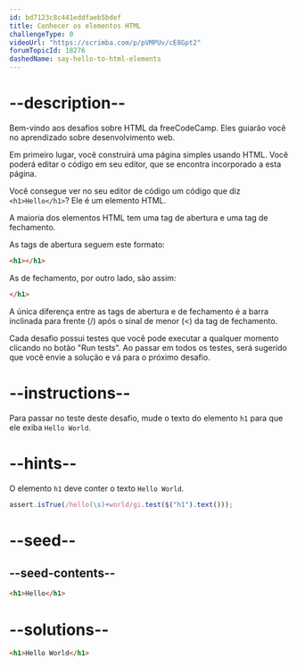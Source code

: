 ```yaml
---
id: bd7123c8c441eddfaeb5bdef
title: Conhecer os elementos HTML
challengeType: 0
videoUrl: "https://scrimba.com/p/pVMPUv/cE8Gpt2"
forumTopicId: 18276
dashedName: say-hello-to-html-elements
---
```


# --description--

Bem-vindo aos desafios sobre HTML da freeCodeCamp. Eles guiarão você no aprendizado sobre desenvolvimento web.

Em primeiro lugar, você construirá uma página simples usando HTML. Você poderá editar o código em seu editor, que se encontra incorporado a esta página.

Você consegue ver no seu editor de código um código que diz `<h1>Hello</h1>`? Ele é um elemento HTML.

A maioria dos elementos HTML tem uma tag de abertura e uma tag de fechamento.

As tags de abertura seguem este formato:

```html
<h1></h1>
```

As de fechamento, por outro lado, são assim:

```html
</h1>
```

A única diferença entre as tags de abertura e de fechamento é a barra inclinada para frente (/) após o sinal de menor (<) da tag de fechamento.

Cada desafio possui testes que você pode executar a qualquer momento clicando no botão "Run tests". Ao passar em todos os testes, será sugerido que você envie a solução e vá para o próximo desafio.

# --instructions--

Para passar no teste deste desafio, mude o texto do elemento `h1` para que ele exiba `Hello World`.

# --hints--

O elemento `h1` deve conter o texto `Hello World`.

```js
assert.isTrue(/hello(\s)+world/gi.test($("h1").text()));
```

# --seed--

## --seed-contents--

```html
<h1>Hello</h1>
```

# --solutions--

```html
<h1>Hello World</h1>
```
